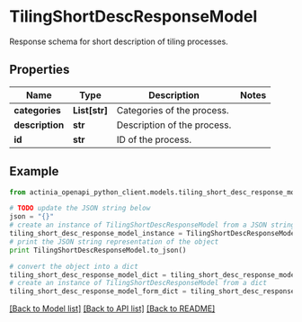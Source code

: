 # TilingShortDescResponseModel

Response schema for short description of tiling processes.

## Properties
Name | Type | Description | Notes
------------ | ------------- | ------------- | -------------
**categories** | **List[str]** | Categories of the process. | 
**description** | **str** | Description of the process. | 
**id** | **str** | ID of the process. | 

## Example

```python
from actinia_openapi_python_client.models.tiling_short_desc_response_model import TilingShortDescResponseModel

# TODO update the JSON string below
json = "{}"
# create an instance of TilingShortDescResponseModel from a JSON string
tiling_short_desc_response_model_instance = TilingShortDescResponseModel.from_json(json)
# print the JSON string representation of the object
print TilingShortDescResponseModel.to_json()

# convert the object into a dict
tiling_short_desc_response_model_dict = tiling_short_desc_response_model_instance.to_dict()
# create an instance of TilingShortDescResponseModel from a dict
tiling_short_desc_response_model_form_dict = tiling_short_desc_response_model.from_dict(tiling_short_desc_response_model_dict)
```
[[Back to Model list]](../README.md#documentation-for-models) [[Back to API list]](../README.md#documentation-for-api-endpoints) [[Back to README]](../README.md)


